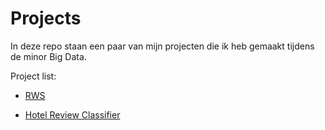 # Projects

In deze repo staan een paar van mijn projecten die ik heb gemaakt tijdens de minor Big Data.

Project list:

- [RWS](RWS)

- [Hotel Review Classifier](Hotel_Review_Classifier)

